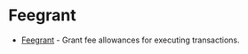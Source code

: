 <!--
order: 0
-->

# Feegrant

- [Feegrant](spec/README.md) - Grant fee allowances for executing transactions.
